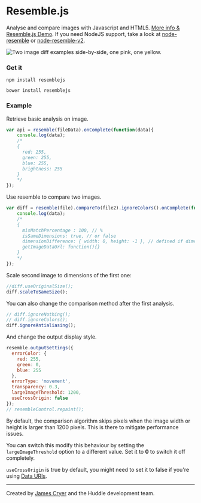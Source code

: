 Resemble.js
==========

Analyse and compare images with Javascript and HTML5. [More info & Resemble.js Demo](http://huddle.github.com/Resemble.js/). If you need NodeJS support, take a look at [node-resemble](https://github.com/ddo/node-resemble) or [node-resemble-v2](https://github.com/peter-mouland/node-resemble-v2).

![Two image diff examples side-by-side, one pink, one yellow.](https://raw.github.com/Huddle/Resemble.js/master/demoassets/readmeimage.jpg "Visual image comparison")

### Get it

`npm install resemblejs`

`bower install resemblejs`

### Example

Retrieve basic analysis on image.

```javascript
var api = resemble(fileData).onComplete(function(data){
	console.log(data);
	/*
	{
	  red: 255,
	  green: 255,
	  blue: 255,
	  brightness: 255
	}
	*/
});
```

Use resemble to compare two images.

```javascript
var diff = resemble(file).compareTo(file2).ignoreColors().onComplete(function(data){
	console.log(data);
	/*
	{
	  misMatchPercentage : 100, // %
	  isSameDimensions: true, // or false
	  dimensionDifference: { width: 0, height: -1 }, // defined if dimensions are not the same
	  getImageDataUrl: function(){}
	}
	*/
});
```

Scale second image to dimensions of the first one:
```javascript
//diff.useOriginalSize();
diff.scaleToSameSize();
```

You can also change the comparison method after the first analysis.

```javascript
// diff.ignoreNothing();
// diff.ignoreColors();
diff.ignoreAntialiasing();
```


And change the output display style.

```javascript
resemble.outputSettings({
  errorColor: {
    red: 255,
    green: 0,
    blue: 255
  },
  errorType: 'movement',
  transparency: 0.3,
  largeImageThreshold: 1200,
  useCrossOrigin: false
});
// resembleControl.repaint();
```

By default, the comparison algorithm skips pixels when the image width or height is larger than 1200 pixels. This is there to mitigate performance issues.

You can switch this modify this behaviour by setting the `largeImageThreshold` option to a different value. Set it to **0** to switch it off completely.

`useCrossOrigin` is true by default, you might need to set it to false if you're using [Data URIs](https://developer.mozilla.org/en-US/docs/Web/HTTP/Basics_of_HTTP/Data_URIs).


--------------------------------------

Created by [James Cryer](http://github.com/jamescryer) and the Huddle development team.
